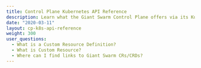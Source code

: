 ```yaml
---
title: Control Plane Kubernetes API Reference
description: Learn what the Giant Swarm Control Plane offers via its Kubernetes API. This reference focuses on schema documentation.
date: "2020-03-11"
layout: cp-k8s-api-reference
weight: 300
user_questions:
  - What is a Custom Resource Definition?
  - What is Custom Resource?
  - Where can I find links to Giant Swarm CRs/CRDs?
---
```

